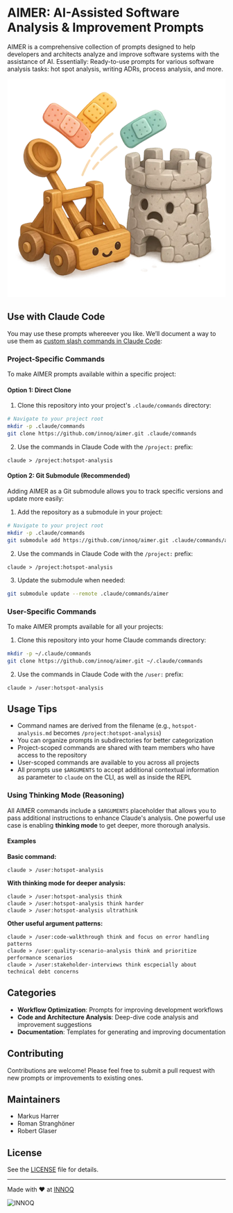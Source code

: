 # AIMER: AI-Assisted Software Analysis & Improvement Prompts

AIMER is a comprehensive collection of prompts designed to help developers and architects analyze and improve software systems with the assistance of AI.
Essentially: Ready-to-use prompts for various software analysis tasks: hot spot analysis, writing ADRs, process analysis, and more.

![](aimer.webp)

## Use with Claude Code

You may use these prompts whereever you like. 
We’ll document a way to use them as [custom slash commands in Claude Code](https://docs.anthropic.com/en/docs/claude-code/tutorials#create-custom-slash-commands):

### Project-Specific Commands

To make AIMER prompts available within a specific project:

#### Option 1: Direct Clone

1. Clone this repository into your project's `.claude/commands` directory:

```bash
# Navigate to your project root
mkdir -p .claude/commands
git clone https://github.com/innoq/aimer.git .claude/commands
```

2. Use the commands in Claude Code with the `/project:` prefix:

```
claude > /project:hotspot-analysis
```

#### Option 2: Git Submodule (Recommended)
Adding AIMER as a Git submodule allows you to track specific versions and update more easily:

1. Add the repository as a submodule in your project:

```bash
# Navigate to your project root
mkdir -p .claude/commands
git submodule add https://github.com/innoq/aimer.git .claude/commands/aimer
```

2. Use the commands in Claude Code with the `/project:` prefix:

```
claude > /project:hotspot-analysis
```

3. Update the submodule when needed:

```bash
git submodule update --remote .claude/commands/aimer
```

### User-Specific Commands
To make AIMER prompts available for all your projects:

1. Clone this repository into your home Claude commands directory:

```bash
mkdir -p ~/.claude/commands
git clone https://github.com/innoq/aimer.git ~/.claude/commands
```

2. Use the commands in Claude Code with the `/user:` prefix:

```
claude > /user:hotspot-analysis
```

## Usage Tips
- Command names are derived from the filename (e.g., `hotspot-analysis.md` becomes `/project:hotspot-analysis`)
- You can organize prompts in subdirectories for better categorization
- Project-scoped commands are shared with team members who have access to the repository
- User-scoped commands are available to you across all projects
- All prompts use `$ARGUMENTS` to accept additional contextual information as parameter to `claude` on the CLI, as well as inside the REPL

### Using Thinking Mode (Reasoning)

All AIMER commands include a `$ARGUMENTS` placeholder that allows you to pass additional instructions to enhance Claude's analysis. One powerful use case is enabling **thinking mode** to get deeper, more thorough analysis. 

#### Examples

**Basic command:**
```
claude > /user:hotspot-analysis
```

**With thinking mode for deeper analysis:**
```
claude > /user:hotspot-analysis think
claude > /user:hotspot-analysis think harder
claude > /user:hotspot-analysis ultrathink
```

**Other useful argument patterns:**
```
claude > /user:code-walkthrough think and focus on error handling patterns
claude > /user:quality-scenario-analysis think and prioritize performance scenarios
claude > /user:stakeholder-interviews think escpecially about technical debt concerns
```

## Categories
- **Workflow Optimization**: Prompts for improving development workflows
- **Code and Architecture Analysis**: Deep-dive code analysis and improvement suggestions
- **Documentation**: Templates for generating and improving documentation

## Contributing
Contributions are welcome! Please feel free to submit a pull request with new prompts or improvements to existing ones.

## Maintainers
- Markus Harrer
- Roman Stranghöner
- Robert Glaser

## License
See the [LICENSE](LICENSE) file for details.

---

Made with ❤️ at [INNOQ](https://data-ai.innoq.com)

<img src="https://innoq.style/assets/logos/edition-02/svg/innoq-logo--petrolapricot.svg" alt="INNOQ" width="150">
